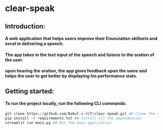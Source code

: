 # clear-speak
## Introduction:
#### A web application that helps users improve their Enunciation skillsets and excel in delivering a speech. 
#### The app takes in the text input of the speech and listens to the oration of the user. 
#### upon hearing the oration, the app gives feedback upon the same and helps the user to get better by displaying his performance stats. 

## Getting started:
#### To run the project locally, run the following CLI commands:
```python
git clone https://github.com/Rahul-s-007/clear-speak.git ## Clone the repo to loacal machine
pip install -r requirements.txt ## Install all the dependencies
streamlit run main.py ## Run the main application
```

